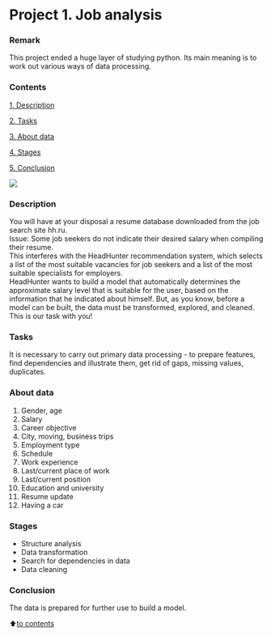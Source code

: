 # __Project 1. Job analysis__

### __Remark__
This project ended a huge layer of studying python. Its main meaning is to work out various ways of data processing.

### __Contents__
[1. Description](https://github.com/VolodinAlex/alekaran/blob/AlekaranDS/Project%201.%20Job%20analysis/README.md#description)<br>

[2. Tasks](https://github.com/VolodinAlex/alekaran/blob/AlekaranDS/Project%201.%20Job%20analysis/README.md#tasks)<br>

[3. About data](https://github.com/VolodinAlex/alekaran/blob/AlekaranDS/Project%201.%20Job%20analysis/README.md#about-data)<br>

[4. Stages](https://github.com/VolodinAlex/alekaran/blob/AlekaranDS/Project%201.%20Job%20analysis/README.md#stages)<br>

[5. Conclusion](https://github.com/VolodinAlex/alekaran/blob/AlekaranDS/Project%201.%20Job%20analysis/README.md#conclusion)<br>

![](https://excelkid.com/wp-content/uploads/2022/04/how-to-clean-data-in-Excel.png)

### __Description__
You will have at your disposal a resume database downloaded from the job search site hh.ru.  
Issue: Some job seekers do not indicate their desired salary when compiling their resume.  
This interferes with the HeadHunter recommendation system, which selects a list of the most suitable vacancies for job seekers and a list of the most suitable specialists for employers.  
HeadHunter wants to build a model that automatically determines the approximate salary level that is suitable for the user, based on the information that he indicated about himself. But, as you know, before a model can be built, the data must be transformed, explored, and cleaned. This is our task with you!

### __Tasks__
It is necessary to carry out primary data processing - to prepare features, find dependencies and illustrate them, get rid of gaps, missing values, duplicates.

### **About data**
1. Gender, age
2. Salary
1. Career objective
1. City, moving, business trips
1. Employment type
1. Schedule
1. Work experience
1. Last/current place of work
1. Last/current position
1. Education and university
1. Resume update
1. Having a car

### **Stages**
- Structure analysis
- Data transformation
- Search for dependencies in data
- Data cleaning

### **Conclusion**
The data is prepared for further use to build a model.

:arrow_up:[to contents](https://github.com/VolodinAlex/alekaran/blob/AlekaranDS/Project%201.%20Job%20analysis/README.md#contents)
